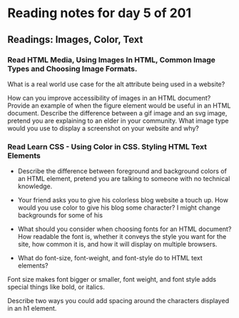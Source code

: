# Reading notes for day 5 of 201

## Readings: Images, Color, Text

### Read HTML Media, Using Images In HTML, Common Image Types and Choosing Image Formats.

What is a real world use case for the alt attribute being used in a website?

How can you improve accessibility of images in an HTML document?
Provide an example of when the figure element would be useful in an HTML document.
Describe the difference between a gif image and an svg image, pretend you are explaining to an elder in your community.
What image type would you use to display a screenshot on your website and why?
### Read Learn CSS - Using Color in CSS. Styling HTML Text Elements

- Describe the difference between foreground and background colors of an HTML element, pretend you are talking to someone with no technical knowledge.
- Your friend asks you to give his colorless blog website a touch up. How would you use color to give his blog some character?
I might change backgrounds for some of his 
- What should you consider when choosing fonts for an HTML document?
How readable the font is, whether it conveys the style you want for the site, how common it is, and how it will display on multiple browsers.

- What do font-size, font-weight, and font-style do to HTML text elements?

Font size makes font bigger or smaller, font weight, and font style adds special things like bold, or italics.

Describe two ways you could add spacing around the characters displayed in an h1 element.